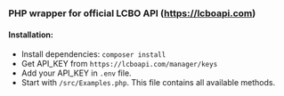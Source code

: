 ### PHP wrapper for official LCBO API (https://lcboapi.com)

#### Installation:
* Install dependencies: `composer install`
* Get API_KEY from `https://lcboapi.com/manager/keys`
* Add your API_KEY in `.env` file.
* Start with `/src/Examples.php`. This file contains all available methods.